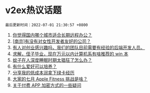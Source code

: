 # v2ex热议话题

`最后更新时间：2022-07-01 21:30:57 +0800`

1. [你觉得国内哪个城市适合长期远程办公？](https://www.v2ex.com/t/863366)
1. [[南京]有没有对女性开发者友好的公司？](https://www.v2ex.com/t/863380)
1. [有人对创业感兴趣吗，我们的团队目前需要有经验的后端开发人员。](https://www.v2ex.com/t/863374)
1. [求解，侄子毕业，现在万元以内计算机系有啥推荐的 win 本](https://www.v2ex.com/t/863309)
1. [蚊子在人深度睡眠时期太猖狂了怎么办？](https://www.v2ex.com/t/863357)
1. [有什么爱好可以培养？](https://www.v2ex.com/t/863336)
1. [分享我的低成本润拿下绿卡经历](https://www.v2ex.com/t/863413)
1. [大家的七月 Apple Fitness 挑战是啥？](https://www.v2ex.com/t/863358)
1. [关于付费 APP 加密方式的一些疑问](https://www.v2ex.com/t/863351)

